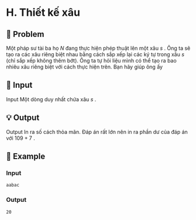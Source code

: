 # H. Thiết kế xâu

## 📖 Problem

Một pháp sư tài ba họ
$N$
đang thực hiện phép thuật lên một xâu
$s$
. Ông ta sẽ tạo ra các xâu riêng biệt nhau bằng cách sắp xếp lại các ký tự trong xâu
$s$
(chỉ sắp xếp không thêm bớt). Ông ta tự hỏi liệu mình có thể tạo ra bao nhiêu xâu riêng biệt với cách thực hiện trên. Bạn hãy giúp ông ấy


## 🧩 Input

Input
Một dòng duy nhất chứa xâu
$s$
.


## 💡 Output

Output
In ra số cách thỏa mãn. Đáp án rất lớn nên in ra phần dư của đáp án với
$109+ 7$
.


## 🧠 Example

### Input

```text
aabac
```

### Output

```text
20
```


